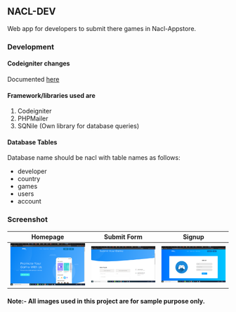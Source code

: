 ## NACL-DEV
Web app for developers to submit there games in Nacl-Appstore.
### Development

#### Codeigniter changes
Documented [here](https://github.com/LUCIF680/Nacl-Dev-Program/edit/master/codeigniter_changes.md)

#### Framework/libraries used are 
1. Codeigniter
2. PHPMailer
3. SQNile (Own library for database queries)

#### Database Tables
Database name should be nacl with table names as follows:<br>
* developer 
* country 
* games
* users
* account

### Screenshot

| Homepage | Submit Form | Signup | 
| --- | --- | --- | 
| ![Dashboard](https://raw.githubusercontent.com/LUCIF680/Nacl-Dev-Program/master/screenshots/1.png) | ![Transactions](https://raw.githubusercontent.com/LUCIF680/Nacl-Dev-Program/master/screenshots/2.png) | ![Settings](https://raw.githubusercontent.com/LUCIF680/Nacl-Dev-Program/master/screenshots/3.png)

#### Note:- All images used in this project are for sample purpose only.
